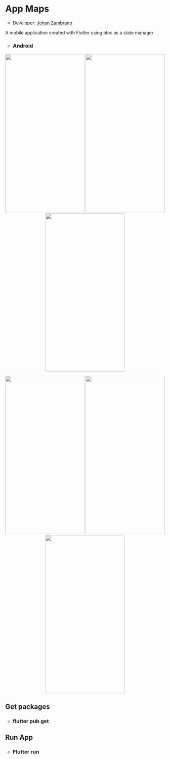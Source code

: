<h1>App Maps</h1>
<ul>
  <li type="circle">Developer: <a href="https://www.linkedin.com/in/johan-zambrano-b537501bb/">Johan Zambrano</a></li>
</ul>

A mobile application created with Flutter using bloc as a state manager

<ul>
  <li type="circle"><h3>Android</h3></li>
</ul>

<p align="center">
  <img src="https://user-images.githubusercontent.com/25967495/139511019-001b796f-ce97-40cc-860b-da374d24f7b6.jpg" width="250" height="500">
  <img src="https://user-images.githubusercontent.com/25967495/139511022-44a2ee53-e7ed-4b6a-9c5d-335a9a3b34e3.jpg" width="250" height="500">
  <img src="https://user-images.githubusercontent.com/25967495/139511025-999e32d7-fb1e-4adf-b722-19daea1bcf9c.jpg" width="250" height="500">
</p>

<p align="center">
  <img src="https://user-images.githubusercontent.com/25967495/139511028-493b836e-8f22-4776-92dd-de2a5ffb2dcc.jpg" width="250" height="500">
  <img src="https://user-images.githubusercontent.com/25967495/139511030-9730cf2d-8092-48c2-a985-95454a05db13.jpg" width="250" height="500">
  <img src="https://user-images.githubusercontent.com/25967495/139511032-6e486523-4324-4004-a39d-93eaee4ea45d.jpg" width="250" height="500">
</p>

<h2>Get packages</h2>
<ul>
  <li type="circle"><h3>flutter pub get</h3></li>
</ul>

<h2>Run App</h2>
<ul>
  <li type="circle"><h3>Flutter run</h3></li>
</ul>
